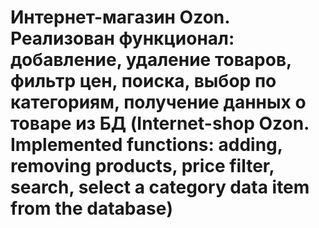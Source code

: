 # Интернет-магазин Ozon. Реализован функционал: добавление, удаление товаров, фильтр цен, поиска, выбор по категориям, получение данных о товаре из БД (Internet-shop Ozon. Implemented functions: adding, removing products, price filter, search, select a category data item from the database)
